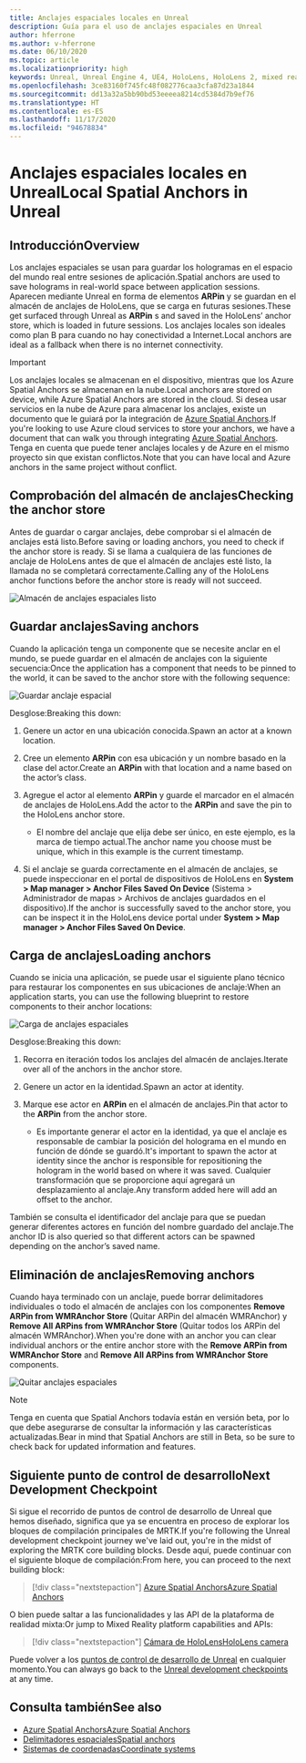 ```yaml
---
title: Anclajes espaciales locales en Unreal
description: Guía para el uso de anclajes espaciales en Unreal
author: hferrone
ms.author: v-hferrone
ms.date: 06/10/2020
ms.topic: article
ms.localizationpriority: high
keywords: Unreal, Unreal Engine 4, UE4, HoloLens, HoloLens 2, mixed reality, development, features, documentation, guides, holograms, spatial anchors, mixed reality headset, windows mixed reality headset, virtual reality headset
ms.openlocfilehash: 3ce83160f745fc48f082776caa3cfa87d23a1844
ms.sourcegitcommit: dd13a32a5bb90bd53eeeea8214cd5384d7b9ef76
ms.translationtype: HT
ms.contentlocale: es-ES
ms.lasthandoff: 11/17/2020
ms.locfileid: "94678834"
---
```

# <a name="local-spatial-anchors-in-unreal"></a><span data-ttu-id="eb929-104">Anclajes espaciales locales en Unreal</span><span class="sxs-lookup"><span data-stu-id="eb929-104">Local Spatial Anchors in Unreal</span></span>

## <a name="overview"></a><span data-ttu-id="eb929-105">Introducción</span><span class="sxs-lookup"><span data-stu-id="eb929-105">Overview</span></span>

<span data-ttu-id="eb929-106">Los anclajes espaciales se usan para guardar los hologramas en el espacio del mundo real entre sesiones de aplicación.</span><span class="sxs-lookup"><span data-stu-id="eb929-106">Spatial anchors are used to save holograms in real-world space between application sessions.</span></span> <span data-ttu-id="eb929-107">Aparecen mediante Unreal en forma de elementos **ARPin** y se guardan en el almacén de anclajes de HoloLens, que se carga en futuras sesiones.</span><span class="sxs-lookup"><span data-stu-id="eb929-107">These get surfaced through Unreal as **ARPin** s and saved in the HoloLens’ anchor store, which is loaded in future sessions.</span></span> <span data-ttu-id="eb929-108">Los anclajes locales son ideales como plan B para cuando no hay conectividad a Internet.</span><span class="sxs-lookup"><span data-stu-id="eb929-108">Local anchors are ideal as a fallback when there is no internet connectivity.</span></span>

> [!IMPORTANT]
> <span data-ttu-id="eb929-109">Los anclajes locales se almacenan en el dispositivo, mientras que los Azure Spatial Anchors se almacenan en la nube.</span><span class="sxs-lookup"><span data-stu-id="eb929-109">Local anchors are stored on device, while Azure Spatial Anchors are stored in the cloud.</span></span> <span data-ttu-id="eb929-110">Si desea usar servicios en la nube de Azure para almacenar los anclajes, existe un documento que le guiará por la integración de [Azure Spatial Anchors](unreal-azure-spatial-anchors.md).</span><span class="sxs-lookup"><span data-stu-id="eb929-110">If you're looking to use Azure cloud services to store your anchors, we have a document that can walk you through integrating [Azure Spatial Anchors](unreal-azure-spatial-anchors.md).</span></span> <span data-ttu-id="eb929-111">Tenga en cuenta que puede tener anclajes locales y de Azure en el mismo proyecto sin que existan conflictos.</span><span class="sxs-lookup"><span data-stu-id="eb929-111">Note that you can have local and Azure anchors in the same project without conflict.</span></span>

## <a name="checking-the-anchor-store"></a><span data-ttu-id="eb929-112">Comprobación del almacén de anclajes</span><span class="sxs-lookup"><span data-stu-id="eb929-112">Checking the anchor store</span></span>

<span data-ttu-id="eb929-113">Antes de guardar o cargar anclajes, debe comprobar si el almacén de anclajes está listo.</span><span class="sxs-lookup"><span data-stu-id="eb929-113">Before saving or loading anchors, you need to check if the anchor store is ready.</span></span>  <span data-ttu-id="eb929-114">Si se llama a cualquiera de las funciones de anclaje de HoloLens antes de que el almacén de anclajes esté listo, la llamada no se completará correctamente.</span><span class="sxs-lookup"><span data-stu-id="eb929-114">Calling any of the HoloLens anchor functions before the anchor store is ready will not succeed.</span></span>  

![Almacén de anclajes espaciales listo](images/unreal-spatialanchors-store-ready.PNG)

## <a name="saving-anchors"></a><span data-ttu-id="eb929-116">Guardar anclajes</span><span class="sxs-lookup"><span data-stu-id="eb929-116">Saving anchors</span></span>

<span data-ttu-id="eb929-117">Cuando la aplicación tenga un componente que se necesite anclar en el mundo, se puede guardar en el almacén de anclajes con la siguiente secuencia:</span><span class="sxs-lookup"><span data-stu-id="eb929-117">Once the application has a component that needs to be pinned to the world, it can be saved to the anchor store with the following sequence:</span></span> 

![Guardar anclaje espacial](images/unreal-spatialanchors-save.PNG)

<span data-ttu-id="eb929-119">Desglose:</span><span class="sxs-lookup"><span data-stu-id="eb929-119">Breaking this down:</span></span>
1. <span data-ttu-id="eb929-120">Genere un actor en una ubicación conocida.</span><span class="sxs-lookup"><span data-stu-id="eb929-120">Spawn an actor at a known location.</span></span>
2. <span data-ttu-id="eb929-121">Cree un elemento **ARPin** con esa ubicación y un nombre basado en la clase del actor.</span><span class="sxs-lookup"><span data-stu-id="eb929-121">Create an **ARPin** with that location and a name based on the actor’s class.</span></span> 
3. <span data-ttu-id="eb929-122">Agregue el actor al elemento **ARPin** y guarde el marcador en el almacén de anclajes de HoloLens.</span><span class="sxs-lookup"><span data-stu-id="eb929-122">Add the actor to the **ARPin** and save the pin to the HoloLens anchor store.</span></span>  
    * <span data-ttu-id="eb929-123">El nombre del anclaje que elija debe ser único, en este ejemplo, es la marca de tiempo actual.</span><span class="sxs-lookup"><span data-stu-id="eb929-123">The anchor name you choose must be unique, which in this example is the current timestamp.</span></span> 

4. <span data-ttu-id="eb929-124">Si el anclaje se guarda correctamente en el almacén de anclajes, se puede inspeccionar en el portal de dispositivos de HoloLens en **System > Map manager > Anchor Files Saved On Device** (Sistema > Administrador de mapas > Archivos de anclajes guardados en el dispositivo).</span><span class="sxs-lookup"><span data-stu-id="eb929-124">If the anchor is successfully saved to the anchor store, you can be inspect it in the HoloLens device portal under **System > Map manager > Anchor Files Saved On Device**.</span></span> 

## <a name="loading-anchors"></a><span data-ttu-id="eb929-125">Carga de anclajes</span><span class="sxs-lookup"><span data-stu-id="eb929-125">Loading anchors</span></span>

<span data-ttu-id="eb929-126">Cuando se inicia una aplicación, se puede usar el siguiente plano técnico para restaurar los componentes en sus ubicaciones de anclaje:</span><span class="sxs-lookup"><span data-stu-id="eb929-126">When an application starts, you can use the following blueprint to restore components to their anchor locations:</span></span>

![Carga de anclajes espaciales](images/unreal-spatialanchors-load.PNG)

<span data-ttu-id="eb929-128">Desglose:</span><span class="sxs-lookup"><span data-stu-id="eb929-128">Breaking this down:</span></span>
1. <span data-ttu-id="eb929-129">Recorra en iteración todos los anclajes del almacén de anclajes.</span><span class="sxs-lookup"><span data-stu-id="eb929-129">Iterate over all of the anchors in the anchor store.</span></span> 
2. <span data-ttu-id="eb929-130">Genere un actor en la identidad.</span><span class="sxs-lookup"><span data-stu-id="eb929-130">Spawn an actor at identity.</span></span>
3. <span data-ttu-id="eb929-131">Marque ese actor en **ARPin** en el almacén de anclajes.</span><span class="sxs-lookup"><span data-stu-id="eb929-131">Pin that actor to the **ARPin** from the anchor store.</span></span>  

    * <span data-ttu-id="eb929-132">Es importante generar el actor en la identidad, ya que el anclaje es responsable de cambiar la posición del holograma en el mundo en función de dónde se guardó.</span><span class="sxs-lookup"><span data-stu-id="eb929-132">It's important to spawn the actor at identity since the anchor is responsible for repositioning the hologram in the world based on where it was saved.</span></span> <span data-ttu-id="eb929-133">Cualquier transformación que se proporcione aquí agregará un desplazamiento al anclaje.</span><span class="sxs-lookup"><span data-stu-id="eb929-133">Any transform added here will add an offset to the anchor.</span></span> 

<span data-ttu-id="eb929-134">También se consulta el identificador del anclaje para que se puedan generar diferentes actores en función del nombre guardado del anclaje.</span><span class="sxs-lookup"><span data-stu-id="eb929-134">The anchor ID is also queried so that different actors can be spawned depending on the anchor’s saved name.</span></span> 

## <a name="removing-anchors"></a><span data-ttu-id="eb929-135">Eliminación de anclajes</span><span class="sxs-lookup"><span data-stu-id="eb929-135">Removing anchors</span></span> 

<span data-ttu-id="eb929-136">Cuando haya terminado con un anclaje, puede borrar delimitadores individuales o todo el almacén de anclajes con los componentes **Remove ARPin from WMRAnchor Store** (Quitar ARPin del almacén WMRAnchor) y **Remove All ARPins from WMRAnchor Store** (Quitar todos los ARPin del almacén WMRAnchor).</span><span class="sxs-lookup"><span data-stu-id="eb929-136">When you're done with an anchor you can clear individual anchors or the entire anchor store with the **Remove ARPin from WMRAnchor Store** and **Remove All ARPins from WMRAnchor Store** components.</span></span>

![Quitar anclajes espaciales](images/unreal-spatialanchors-remove.PNG)

> [!NOTE]
> <span data-ttu-id="eb929-138">Tenga en cuenta que Spatial Anchors todavía están en versión beta, por lo que debe asegurarse de consultar la información y las características actualizadas.</span><span class="sxs-lookup"><span data-stu-id="eb929-138">Bear in mind that Spatial Anchors are still in Beta, so be sure to check back for updated information and features.</span></span>

## <a name="next-development-checkpoint"></a><span data-ttu-id="eb929-139">Siguiente punto de control de desarrollo</span><span class="sxs-lookup"><span data-stu-id="eb929-139">Next Development Checkpoint</span></span>

<span data-ttu-id="eb929-140">Si sigue el recorrido de puntos de control de desarrollo de Unreal que hemos diseñado, significa que ya se encuentra en proceso de explorar los bloques de compilación principales de MRTK.</span><span class="sxs-lookup"><span data-stu-id="eb929-140">If you're following the Unreal development checkpoint journey we've laid out, you're in the midst of exploring the MRTK core building blocks.</span></span> <span data-ttu-id="eb929-141">Desde aquí, puede continuar con el siguiente bloque de compilación:</span><span class="sxs-lookup"><span data-stu-id="eb929-141">From here, you can proceed to the next building block:</span></span> 

> [!div class="nextstepaction"]
> [<span data-ttu-id="eb929-142">Azure Spatial Anchors</span><span class="sxs-lookup"><span data-stu-id="eb929-142">Azure Spatial Anchors</span></span>](unreal-azure-spatial-anchors.md)

<span data-ttu-id="eb929-143">O bien puede saltar a las funcionalidades y las API de la plataforma de realidad mixta:</span><span class="sxs-lookup"><span data-stu-id="eb929-143">Or jump to Mixed Reality platform capabilities and APIs:</span></span>

> [!div class="nextstepaction"]
> [<span data-ttu-id="eb929-144">Cámara de HoloLens</span><span class="sxs-lookup"><span data-stu-id="eb929-144">HoloLens camera</span></span>](unreal-hololens-camera.md)

<span data-ttu-id="eb929-145">Puede volver a los [puntos de control de desarrollo de Unreal](unreal-development-overview.md#2-core-building-blocks) en cualquier momento.</span><span class="sxs-lookup"><span data-stu-id="eb929-145">You can always go back to the [Unreal development checkpoints](unreal-development-overview.md#2-core-building-blocks) at any time.</span></span>

## <a name="see-also"></a><span data-ttu-id="eb929-146">Consulta también</span><span class="sxs-lookup"><span data-stu-id="eb929-146">See also</span></span>
* [<span data-ttu-id="eb929-147">Azure Spatial Anchors</span><span class="sxs-lookup"><span data-stu-id="eb929-147">Azure Spatial Anchors</span></span>](unreal-azure-spatial-anchors.md)
* [<span data-ttu-id="eb929-148">Delimitadores espaciales</span><span class="sxs-lookup"><span data-stu-id="eb929-148">Spatial anchors</span></span>](../../design/spatial-anchors.md)
* [<span data-ttu-id="eb929-149">Sistemas de coordenadas</span><span class="sxs-lookup"><span data-stu-id="eb929-149">Coordinate systems</span></span>](../../design/coordinate-systems.md)
